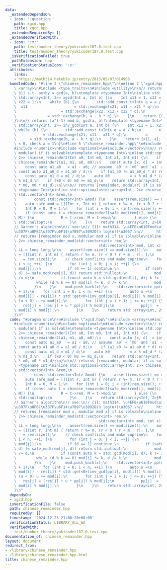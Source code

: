 ```yaml
---
data:
  _extendedDependsOn:
  - icon: ':question:'
    path: xgcd.hpp
    title: xgcd.hpp
  _extendedRequiredBy: []
  _extendedVerifiedWith:
  - icon: ':x:'
    path: test/number_theory/yukicoder187.0.test.cpp
    title: test/number_theory/yukicoder187.0.test.cpp
  _isVerificationFailed: true
  _pathExtension: hpp
  _verificationStatusIcon: ':x:'
  attributes:
    links:
    - https://math314.hateblo.jp/entry/2015/05/07/014908
  bundledCode: "#line 2 \"chinese_remainder.hpp\"\n\n#line 2 \"xgcd.hpp\"\n\n#include\
    \ <array>\n#include <type_traits>\n#include <utility>\n\n// returns [x, y, gcd(a,\
    \ b)] s.t. ax+by = gcd(a, b)\ntemplate <typename Int>\ninline std::enable_if_t<std::is_signed_v<Int>,\
    \ std::array<Int, 3>> xgcd(Int a, Int b) {\n    Int x11 = 1, x12 = 0, x21 = 0,\
    \ x22 = 1;\n    while (b) {\n        std::add_const_t<Int> q = a / b;\n      \
    \  x11                     = std::exchange(x21, x11 - x21 * q);\n        x12 \
    \                    = std::exchange(x22, x12 - x22 * q);\n        a         \
    \              = std::exchange(b, a - b * q);\n    }\n    return {x11, x12, a};\n\
    }\n\n// returns [a^(-1) mod b, gcd(a, b)]\ntemplate <typename Int>\ninline std::enable_if_t<std::is_signed_v<Int>,\
    \ std::array<Int, 2>> inv_gcd(Int a, Int b) {\n    Int x11 = 1, x21 = 0;\n   \
    \ while (b) {\n        std::add_const_t<Int> q = a / b;\n        x11         \
    \            = std::exchange(x21, x11 - x21 * q);\n        a                 \
    \      = std::exchange(b, a - b * q);\n    }\n    return {x11, a}; // check x11\
    \ < 0, check a = 1\n}\n#line 5 \"chinese_remainder.hpp\"\n#include <cassert>\n\
    #include <numeric>\n#include <optional>\n#include <vector>\n\n// returns [remainder,\
    \ modular] if is solvable\ntemplate <typename Int>\ninline std::optional<std::array<Int,\
    \ 2>> chinese_remainder2(Int a0, Int m0, Int a1, Int m1) {\n    if (m0 < m1) return\
    \ chinese_remainder2(a1, m1, a0, m0);\n    const auto [x, d]  = inv_gcd(m0, m1);\n\
    \    const auto a1_a0   = a1 - a0; // assume `a0` < `m0` and `a1` < `m1`\n   \
    \ const auto a1_a0_d = a1_a0 / d;\n    if (a1_a0 != a1_a0_d * d) return std::nullopt;\n\
    \    const auto m1_d = m1 / d;\n    auto k0         = x % m1_d * (a1_a0_d % m1_d)\
    \ % m1_d;\n    if (k0 < 0) k0 += m1_d;\n    return std::array<Int, 2>{a0 + k0\
    \ * m0, m0 * m1_d};\n}\n\n// returns [remainder, modular] if is solvable\ntemplate\
    \ <typename Int>\ninline std::optional<std::array<Int, 2>> chinese_remainder(const\
    \ std::vector<Int> &rem,\n                                                   \
    \        const std::vector<Int> &mod) {\n    assert(rem.size() == mod.size());\n\
    \    auto safe_mod = [](Int r, Int m) { return r %= m, (r < 0 ? r + m : r); };\n\
    \    Int R = 0, M = 1;\n    for (int i = 0; i < (int)rem.size(); ++i) {\n    \
    \    if (const auto t = chinese_remainder2(safe_mod(rem[i], mod[i]), mod[i], R,\
    \ M)) {\n            R = t->rem, M = t->mod;\n        } else {\n            return\
    \ std::nullopt;\n        }\n    }\n    return std::array<Int, 2>{R, M};\n}\n\n\
    // Garner's algorithm\n// see:\n// [1]: math314. \u4EFB\u610Fmod\u3067\u306E\u7573\
    \u307F\u8FBC\u307F\u6F14\u7B97\u3092O(n log(n))\u3067.\n//      https://math314.hateblo.jp/entry/2015/05/07/014908\n\
    // returns [remainder mod x, modular mod x] if is solvable\ninline std::optional<std::array<int,\
    \ 2>> chinese_remainder_mod(std::vector<int> rem,\n                          \
    \                                     std::vector<int> mod, int x) {\n    using\
    \ LL = long long;\n\n    assert(rem.size() == mod.size());\n    auto safe_mod\
    \ = [](int r, int m) { return r %= m, (r < 0 ? r + m : r); };\n    const int n\
    \   = rem.size();\n    // check conflicts and make coprime\n    for (int i = 0;\
    \ i < n; ++i) {\n        for (int j = 0; j < i; ++j) {\n            auto d = std::gcd(mod[i],\
    \ mod[j]);\n            if (d == 1) continue;\n            if (safe_mod(rem[i],\
    \ d) != safe_mod(rem[j], d)) return std::nullopt;\n            mod[i] /= d, mod[j]\
    \ /= d;\n            if (const auto k = std::gcd(mod[i], d); k != 1)\n       \
    \         while (d % k == 0) mod[i] *= k, d /= k;\n            mod[j] *= d;\n\
    \        }\n    }\n    mod.push_back(x);\n    std::vector<int> pp(n + 1, 1), res(n\
    \ + 1);\n    for (int i = 0; i < n; ++i) {\n        auto u =\n            (LL)(safe_mod(rem[i],\
    \ mod[i]) - res[i]) * std::get<0>(inv_gcd(pp[i], mod[i])) % mod[i];\n        if\
    \ (u < 0) u += mod[i];\n        for (int j = i + 1; j <= n; ++j) {\n         \
    \   res[j] = (res[j] + u * pp[j]) % mod[j];\n            pp[j]  = (LL)pp[j] *\
    \ mod[i] % mod[j];\n        }\n    }\n    return std::array<int, 2>{res[n], pp[n]};\n\
    }\n"
  code: "#pragma once\n\n#include \"xgcd.hpp\"\n#include <array>\n#include <cassert>\n\
    #include <numeric>\n#include <optional>\n#include <vector>\n\n// returns [remainder,\
    \ modular] if is solvable\ntemplate <typename Int>\ninline std::optional<std::array<Int,\
    \ 2>> chinese_remainder2(Int a0, Int m0, Int a1, Int m1) {\n    if (m0 < m1) return\
    \ chinese_remainder2(a1, m1, a0, m0);\n    const auto [x, d]  = inv_gcd(m0, m1);\n\
    \    const auto a1_a0   = a1 - a0; // assume `a0` < `m0` and `a1` < `m1`\n   \
    \ const auto a1_a0_d = a1_a0 / d;\n    if (a1_a0 != a1_a0_d * d) return std::nullopt;\n\
    \    const auto m1_d = m1 / d;\n    auto k0         = x % m1_d * (a1_a0_d % m1_d)\
    \ % m1_d;\n    if (k0 < 0) k0 += m1_d;\n    return std::array<Int, 2>{a0 + k0\
    \ * m0, m0 * m1_d};\n}\n\n// returns [remainder, modular] if is solvable\ntemplate\
    \ <typename Int>\ninline std::optional<std::array<Int, 2>> chinese_remainder(const\
    \ std::vector<Int> &rem,\n                                                   \
    \        const std::vector<Int> &mod) {\n    assert(rem.size() == mod.size());\n\
    \    auto safe_mod = [](Int r, Int m) { return r %= m, (r < 0 ? r + m : r); };\n\
    \    Int R = 0, M = 1;\n    for (int i = 0; i < (int)rem.size(); ++i) {\n    \
    \    if (const auto t = chinese_remainder2(safe_mod(rem[i], mod[i]), mod[i], R,\
    \ M)) {\n            R = t->rem, M = t->mod;\n        } else {\n            return\
    \ std::nullopt;\n        }\n    }\n    return std::array<Int, 2>{R, M};\n}\n\n\
    // Garner's algorithm\n// see:\n// [1]: math314. \u4EFB\u610Fmod\u3067\u306E\u7573\
    \u307F\u8FBC\u307F\u6F14\u7B97\u3092O(n log(n))\u3067.\n//      https://math314.hateblo.jp/entry/2015/05/07/014908\n\
    // returns [remainder mod x, modular mod x] if is solvable\ninline std::optional<std::array<int,\
    \ 2>> chinese_remainder_mod(std::vector<int> rem,\n                          \
    \                                     std::vector<int> mod, int x) {\n    using\
    \ LL = long long;\n\n    assert(rem.size() == mod.size());\n    auto safe_mod\
    \ = [](int r, int m) { return r %= m, (r < 0 ? r + m : r); };\n    const int n\
    \   = rem.size();\n    // check conflicts and make coprime\n    for (int i = 0;\
    \ i < n; ++i) {\n        for (int j = 0; j < i; ++j) {\n            auto d = std::gcd(mod[i],\
    \ mod[j]);\n            if (d == 1) continue;\n            if (safe_mod(rem[i],\
    \ d) != safe_mod(rem[j], d)) return std::nullopt;\n            mod[i] /= d, mod[j]\
    \ /= d;\n            if (const auto k = std::gcd(mod[i], d); k != 1)\n       \
    \         while (d % k == 0) mod[i] *= k, d /= k;\n            mod[j] *= d;\n\
    \        }\n    }\n    mod.push_back(x);\n    std::vector<int> pp(n + 1, 1), res(n\
    \ + 1);\n    for (int i = 0; i < n; ++i) {\n        auto u =\n            (LL)(safe_mod(rem[i],\
    \ mod[i]) - res[i]) * std::get<0>(inv_gcd(pp[i], mod[i])) % mod[i];\n        if\
    \ (u < 0) u += mod[i];\n        for (int j = i + 1; j <= n; ++j) {\n         \
    \   res[j] = (res[j] + u * pp[j]) % mod[j];\n            pp[j]  = (LL)pp[j] *\
    \ mod[i] % mod[j];\n        }\n    }\n    return std::array<int, 2>{res[n], pp[n]};\n\
    }\n"
  dependsOn:
  - xgcd.hpp
  isVerificationFile: false
  path: chinese_remainder.hpp
  requiredBy: []
  timestamp: '2024-12-23 21:08:20+08:00'
  verificationStatus: LIBRARY_ALL_WA
  verifiedWith:
  - test/number_theory/yukicoder187.0.test.cpp
documentation_of: chinese_remainder.hpp
layout: document
redirect_from:
- /library/chinese_remainder.hpp
- /library/chinese_remainder.hpp.html
title: chinese_remainder.hpp
---
```

